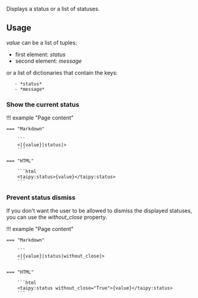 Displays a status or a list of statuses.


## Usage

_value_ can be a list of tuples:

   - first element: *status*
   - second element: *message*

or a list of dictionaries that contain the keys:

       - *status*
       - *message*

### Show the current status

!!! example "Page content"

    === "Markdown"

        ```
        <|{value}|status|>
        ```
  
    === "HTML"

        ```html
        <taipy:status>{value}</taipy:status>
        ```

### Prevent status dismiss

If you don't want the user to be allowed to dismiss the displayed statuses, you can use the _without_close_ property.

!!! example "Page content"

    === "Markdown"

        ```
        <|{value}|status|without_close|>
        ```
  
    === "HTML"

        ```html
        <taipy:status without_close="True">{value}</taipy:status>
        ```
